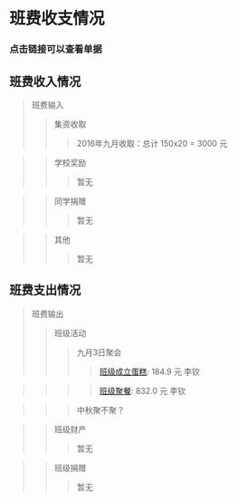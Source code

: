 # 班费收支情况
### 点击链接可以查看单据

## 班费收入情况

> 班费输入
>> 集资收取
>>> 2016年九月收取：总计 150x20 = 3000 元

>> 学校奖励
>>> 暂无

>> 同学捐赠
>>> 暂无

>> 其他
>>> 暂无

## 班费支出情况
> 班费输出
>> 班级活动
>>> 九月3日聚会
>>>> [班级成立蛋糕](./receipt/20160903cake.jpg): 184.9 元 李钦

>>>> [班级聚餐](./receipt/20160903dinner.jpg): 832.0 元 李钦

>>> 中秋聚不聚？

>> 班级财产
>>> 暂无

>> 班级捐赠
>>> 暂无